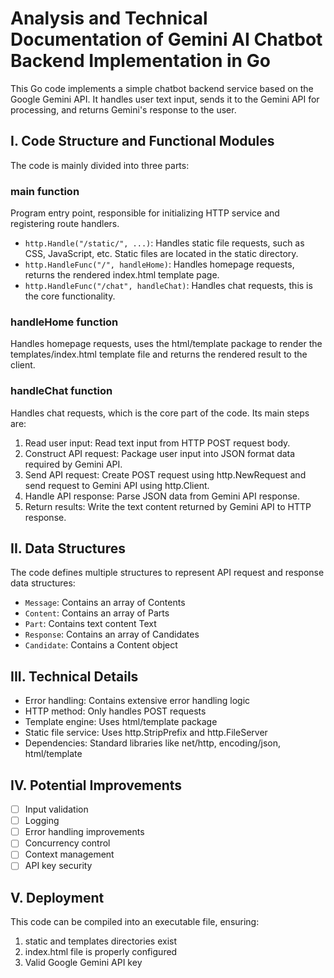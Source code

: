 # Analysis and Technical Documentation of Gemini AI Chatbot Backend Implementation in Go

This Go code implements a simple chatbot backend service based on the Google Gemini API. It handles user text input, sends it to the Gemini API for processing, and returns Gemini's response to the user.

## I. Code Structure and Functional Modules

The code is mainly divided into three parts:

### main function
Program entry point, responsible for initializing HTTP service and registering route handlers.

- `http.Handle("/static/", ...)`: Handles static file requests, such as CSS, JavaScript, etc. Static files are located in the static directory.
- `http.HandleFunc("/", handleHome)`: Handles homepage requests, returns the rendered index.html template page.
- `http.HandleFunc("/chat", handleChat)`: Handles chat requests, this is the core functionality.

### handleHome function
Handles homepage requests, uses the html/template package to render the templates/index.html template file and returns the rendered result to the client.

### handleChat function
Handles chat requests, which is the core part of the code. Its main steps are:

1. Read user input: Read text input from HTTP POST request body.
2. Construct API request: Package user input into JSON format data required by Gemini API.
3. Send API request: Create POST request using http.NewRequest and send request to Gemini API using http.Client.
4. Handle API response: Parse JSON data from Gemini API response.
5. Return results: Write the text content returned by Gemini API to HTTP response.

## II. Data Structures

The code defines multiple structures to represent API request and response data structures:

- `Message`: Contains an array of Contents
- `Content`: Contains an array of Parts
- `Part`: Contains text content Text
- `Response`: Contains an array of Candidates
- `Candidate`: Contains a Content object

## III. Technical Details

- Error handling: Contains extensive error handling logic
- HTTP method: Only handles POST requests
- Template engine: Uses html/template package
- Static file service: Uses http.StripPrefix and http.FileServer
- Dependencies: Standard libraries like net/http, encoding/json, html/template

## IV. Potential Improvements

- [ ] Input validation
- [ ] Logging
- [ ] Error handling improvements
- [ ] Concurrency control
- [ ] Context management
- [ ] API key security

## V. Deployment

This code can be compiled into an executable file, ensuring:

1. static and templates directories exist
2. index.html file is properly configured
3. Valid Google Gemini API key
